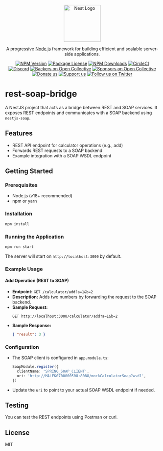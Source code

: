 <p align="center">
  <a href="http://nestjs.com/" target="blank"><img src="https://nestjs.com/img/logo-small.svg" width="120" alt="Nest Logo" /></a>
</p>

[circleci-image]: https://img.shields.io/circleci/build/github/nestjs/nest/master?token=abc123def456
[circleci-url]: https://circleci.com/gh/nestjs/nest

  <p align="center">A progressive <a href="http://nodejs.org" target="_blank">Node.js</a> framework for building efficient and scalable server-side applications.</p>
    <p align="center">
<a href="https://www.npmjs.com/~nestjscore" target="_blank"><img src="https://img.shields.io/npm/v/@nestjs/core.svg" alt="NPM Version" /></a>
<a href="https://www.npmjs.com/~nestjscore" target="_blank"><img src="https://img.shields.io/npm/l/@nestjs/core.svg" alt="Package License" /></a>
<a href="https://www.npmjs.com/~nestjscore" target="_blank"><img src="https://img.shields.io/npm/dm/@nestjs/common.svg" alt="NPM Downloads" /></a>
<a href="https://circleci.com/gh/nestjs/nest" target="_blank"><img src="https://img.shields.io/circleci/build/github/nestjs/nest/master" alt="CircleCI" /></a>
<a href="https://discord.gg/G7Qnnhy" target="_blank"><img src="https://img.shields.io/badge/discord-online-brightgreen.svg" alt="Discord"/></a>
<a href="https://opencollective.com/nest#backer" target="_blank"><img src="https://opencollective.com/nest/backers/badge.svg" alt="Backers on Open Collective" /></a>
<a href="https://opencollective.com/nest#sponsor" target="_blank"><img src="https://opencollective.com/nest/sponsors/badge.svg" alt="Sponsors on Open Collective" /></a>
  <a href="https://paypal.me/kamilmysliwiec" target="_blank"><img src="https://img.shields.io/badge/Donate-PayPal-ff3f59.svg" alt="Donate us"/></a>
    <a href="https://opencollective.com/nest#sponsor"  target="_blank"><img src="https://img.shields.io/badge/Support%20us-Open%20Collective-41B883.svg" alt="Support us"></a>
  <a href="https://twitter.com/nestframework" target="_blank"><img src="https://img.shields.io/twitter/follow/nestframework.svg?style=social&label=Follow" alt="Follow us on Twitter"></a>
</p>
  <!--[![Backers on Open Collective](https://opencollective.com/nest/backers/badge.svg)](https://opencollective.com/nest#backer)
  [![Sponsors on Open Collective](https://opencollective.com/nest/sponsors/badge.svg)](https://opencollective.com/nest#sponsor)-->

# rest-soap-bridge

A NestJS project that acts as a bridge between REST and SOAP services. It exposes REST endpoints and communicates with a SOAP backend using `nestjs-soap`.

## Features
- REST API endpoint for calculator operations (e.g., add)
- Forwards REST requests to a SOAP backend
- Example integration with a SOAP WSDL endpoint

## Getting Started

### Prerequisites
- Node.js (v18+ recommended)
- npm or yarn

### Installation
```bash
npm install
```

### Running the Application
```bash
npm run start
```

The server will start on `http://localhost:3000` by default.

### Example Usage
#### Add Operation (REST to SOAP)
- **Endpoint:** `GET /calculator/add?a=1&b=2`
- **Description:** Adds two numbers by forwarding the request to the SOAP backend.
- **Sample Request:**
  ```
  GET http://localhost:3000/calculator/add?a=1&b=2
  ```
- **Sample Response:**
  ```json
  { "result": 3 }
  ```

### Configuration
- The SOAP client is configured in `app.module.ts`:
  ```typescript
  SoapModule.register({
    clientName: 'SPRING_SOAP_CLIENT',
    uri: 'http://MALFK0700000508:8088/mockCalculatorSoap?wsdl',
  })
  ```
- Update the `uri` to point to your actual SOAP WSDL endpoint if needed.

## Testing
You can test the REST endpoints using Postman or curl.

## License
MIT
